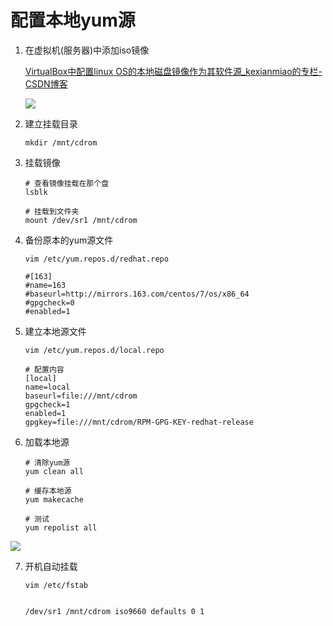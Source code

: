 # 配置本地yum源

1. 在虚拟机(服务器)中添加iso镜像
   
   [ VirtualBox中配置linux OS的本地磁盘镜像作为其软件源_kexianmiao的专栏-CSDN博客](https://blog.csdn.net/kexianmiao/article/details/52413382)
   
   ![](D:\Documents\Oracle运维实战\assets\2021-11-30-10-01-08-image.png)

2. 建立挂载目录
   
   ```shell
   mkdir /mnt/cdrom
   ```

3. 挂载镜像
   
   ```shell
   # 查看镜像挂载在那个盘
   lsblk
   
   # 挂载到文件夹
   mount /dev/sr1 /mnt/cdrom
   ```

4. 备份原本的yum源文件
   
   ```shell
   vim /etc/yum.repos.d/redhat.repo
   
   #[163]
   #name=163
   #baseurl=http://mirrors.163.com/centos/7/os/x86_64
   #gpgcheck=0
   #enabled=1
   ```

5. 建立本地源文件
   
   ```shell
   vim /etc/yum.repos.d/local.repo
   
   # 配置内容
   [local]
   name=local
   baseurl=file:///mnt/cdrom
   gpgcheck=1
   enabled=1
   gpgkey=file:///mnt/cdrom/RPM-GPG-KEY-redhat-release
   ```

6. 加载本地源
   
   ```shell
   # 清除yum源
   yum clean all
   
   # 缓存本地源
   yum makecache
   
   # 测试
   yum repolist all 
   ```

![](D:\Documents\Oracle运维实战\assets\a900036516d9f4c42d682e7a424ffdfb6e85d6da.png)



7. 开机自动挂载
   
   ```shell
   vim /etc/fstab
   
   
   /dev/sr1 /mnt/cdrom iso9660 defaults 0 1
   ```
